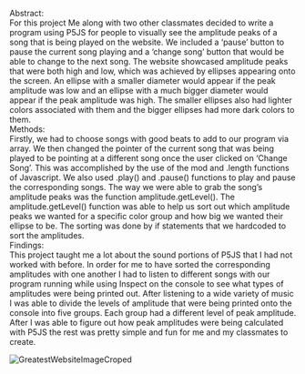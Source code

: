 Abstract:<br>
	For this project Me along with two other classmates decided to write a program using P5JS for people to visually see the amplitude peaks of a song that is being played on the website. We included a ‘pause’ button to pause the current song playing and a ‘change song’ button that would be able to change to the next song. The website showcased amplitude peaks that were both high and low, which was achieved by ellipses appearing onto the screen. An ellipse with a smaller diameter would appear if the peak amplitude was low and an ellipse with a much bigger diameter would appear if the peak amplitude was high. The smaller ellipses also had lighter colors associated with them and the bigger ellipses had more dark colors to them.<br>
Methods:<br>
	Firstly, we  had to choose songs with good beats to add to our program via array. We then changed the pointer of the current song that was being played to be pointing at a different song once the user clicked on ‘Change Song’. This was accomplished by the use of the mod and .length functions of Javascript. We also used .play() and .pause() functions to play and pause the corresponding songs.  The way we were able to grab the song’s amplitude peaks was the function amplitude.getLevel(). The amplitude.getLevel() function was able to help us sort out which amplitude peaks we wanted for a specific color group and how big we wanted their ellipse to be. The sorting was done by if statements that we hardcoded to sort the amplitudes.<br>
Findings:<br>
	This project taught me a lot about the sound portions of P5JS that I had not worked with before. In order for me to have sorted the corresponding amplitudes with one another I had to listen to different songs with our program running  while using Inspect on the console to see what types of amplitudes were being printed out. After listening to a wide variety of music I was able to divide the levels of amplitude that were being printed onto the console into five groups. Each group had a different level of peak amplitude. After I was able to figure out how peak amplitudes were being calculated with P5JS the rest was pretty simple and fun for me and my classmates to create.<br>

 ![GreatestWebsiteImageCroped](https://github.com/avelas68/SoundColor/assets/47703183/cb50e0fb-e7b7-4a67-b681-ad2dc2010244)

